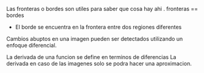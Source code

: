 Las fronteras o bordes son utiles para saber que cosa hay ahi .
fronteras == bordes
- El borde se encuentra en la frontera entre dos regiones diferentes 


Cambios abuptos en una imagen pueden ser detectados utilizando un enfoque diferencial.

La derivada de una funcion se define en terminos de diferencias 
La derivada en caso de las imagenes solo se podra hacer una aproximacion. 
